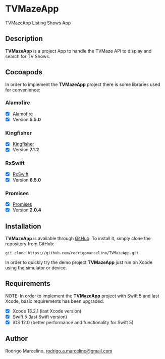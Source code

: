 # TVMazeApp
TVMazeApp Listing Shows App

## Description

**TVMazeApp** is a project App to handle the TVMaze API to display and search for TV Shows.

## Cocoapods

In order to implement the **TVMazeApp** project there is some libraries used for convenience:

### Alamofire

- [x] [Alamofire](https://github.com/Alamofire/Alamofire)
- [x] Version **5.5.0**

### Kingfisher

- [x] [Kingfisher](https://github.com/onevcat/Kingfisher)
- [x] Version **7.1.2**

### RxSwift

- [x] [RxSwift](https://github.com/ReactiveX/RxSwift)
- [x] Version **6.5.0**

### Promises

- [x] [Promises](https://github.com/google/promises)
- [x] Version **2.0.4**

## Installation

**TVMazeApp** is available through [GitHub](https://github.com/rodrigomarcelino/TVMazeApp). To install
it, simply clone the repository from GitHub:

```shell
git clone https://github.com/rodrigomarcelino/TVMazeApp.git
```

In order to quickly try the demo project **TVMazeApp** just run on Xcode using the simulator or device.

## Requirements

NOTE: In order to implement the **TVMazeApp** project with Swift 5 and last Xcode, basic requirements has been upgraded.

- [x] Xcode 13.2.1 (last Xcode version)
- [x] Swift 5 (last Swift version)
- [x] iOS 12.0 (better performance and functionality for Swift 5)

## Author

Rodrigo Marcelino, rodrigo.a.marcelino@gmail.com
